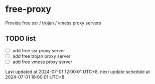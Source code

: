 
# free-proxy
Provide free ssr / trojan / vmess proxy servers


## TODO list
- [ ] add free ssr proxy server
- [ ] add free trojan proxy server
- [ ] add free vmess proxy server

Last updated at 2024-07-01 12:00:01 UTC+8, next update schedule at 2024-07-01 18:00:01 UTC+8

